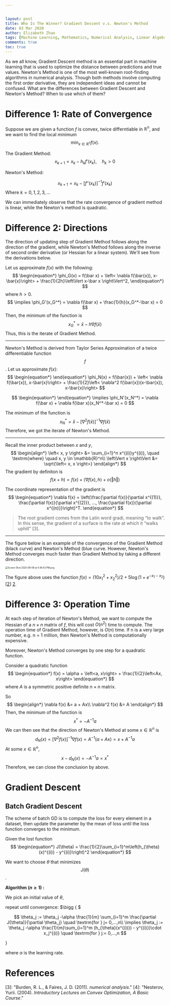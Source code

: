 ```yaml
---


layout: post
title: Who Is The Winner? Gradient Descent v.s. Newton's Method
date: 03 Mar 2020
author: Elizabeth Zhao
tags: [Machine Learning, Mathematics, Numerical Analysis, Linear Algebra, Convex Optimization]
comments: true
toc: true
---
```


<!--abstract to make Jekyll stable-->

As we all know, Gradient Descent method is an essential part in machine learning that is used to optimize the distance between predictions and true values. Newton's Method is one of the most well-known root-finding algorithms in numerical analysis. Though both methods involve computing the first order derivative, they are independent ideas and cannot be confused. What are the differences between Gradient Descent and Newton's Method? When to use which of them?

# Difference 1: Rate of Convergence 

Suppose we are given a function $f$ is convex, twice differntiable in $\mathbb{R}^n$, and we want to find the local minimum 
$$
\begin{equation*}
\min_{x\in \mathbb{R}^n} f(x).
\end{equation*}
$$

The Gradient Method:
$$
\begin{equation*}
x_{k+1} = x_k - h_k f'(x_k),\quad h_k > 0
\end{equation*}
$$

Newton's Method:


$$
\begin{equation*}
x_{k+1} = x_k - [f''(x_k)]^{-1}f'(x_k)
\end{equation*}
$$
Where $k = 0, 1, 2, 3,...$

We can immediately observe that the rate convergence of gradient method is linear, while the Newton's method is quadratic. 

# Difference 2: Directions

The direction of updating step of Gradient Method follows along the direction of the gradient, while Newton's Method follows along the inverse of second order derivative (or Hessian for a linear system). We'll see from the derivations below. 

Let us approximate $f(x)$ with the following:
$$
\begin{equation*}
\phi_G(x) = f(\bar x) + \left<	\nabla f(\bar{x}), x-\bar{x}\right> + \frac{1}{2h}\left\Vert x-\bar x \right\Vert^2,
\end{equation*}
$$
where $h >0$. 
$$
\implies \phi_G'(x_G^*) = \nabla f(\bar x) + \frac{1}{h}(x_G^*-\bar x) = 0
$$
Then, the minimum of the function is
$$
\begin{equation*}
x^*_G = \bar x - h \nabla f(\bar x)
\end{equation*}
$$
Thus, this is the iterate of Gradient Method. 

---

Newton's Method is derived from Taylor Series Approximation of a twice differentiable function $$f$$. Let us approximate $f(x)$:
$$
\begin{equation*}
\end{equation*}
\phi_N(x) = f(\bar{x}) + \left<	\nabla f(\bar{x}), x-\bar{x}\right> + \frac{1}{2}\left<	\nabla^2 f(\bar{x})(x-\bar{x}), x-\bar{x}\right>
$$

$$
\begin{equation*}
\end{equation*}
\implies \phi_N'(x_N^*) = \nabla f(\bar x) +  \nabla f(\bar x)(x_N^*-\bar x) = 0
$$

The minimum of the function is
$$
\begin{equation*}
x_N^* = \bar x - \left[	\nabla^2f(\bar x)\right]^{-1} \nabla f(\bar x)
\end{equation*}
$$
Therefore, we got the iterate of Newton's Method.

---

Recall the inner product between $x$ and $y$, 
$$
\begin{align*}
\left< x, y \right> &= \sum_{i=1}^n x^{(i)}y^{(i)}, \quad \textrm{where} \quad x, y \in \mathbb{R}^n\\
\left\Vert x \right\Vert &= \sqrt{\left< x, x \right>}
\end{align*}
$$
The gradient by definiton is 
$$
\begin{equation*}
f(x+h) = f(x) + \left< \nabla f(x), h \right> + o(\Vert h\Vert)
\end{equation*}
$$


The coordinate representation of the gradient is
$$
\begin{equation*}
\nabla f(x) = \left(\frac{\partial f(x)}{\partial x^{(1)}}, \frac{\partial f(x)}{\partial x^{(2)}}, ..., \frac{\partial f(x)}{\partial x^{(n)}}\right)^T.
\end{equation*}
$$

> The root gradient comes from the Latin word gradi, meaning “to walk”. In this sense, the gradient of a surface is the rate at which it “walks uphill” [3].

---

The figure below is an example of the convergence of the Gradient Method (black curve) and Newton's Method (blue curve. However, Newton's Method converges much faster than Gradient Method by taking a different direction. 

<img src="https://i.loli.net/2020/09/10/3yn7vBqNaGzD8kU.png" alt="Screen Shot 2020-09-09 at 4.48.43 PM.png" style="zoom:50%;" />

The figure above uses the function $f(x)= (10x_1^2 + x_2^2)/2 + 5\log(1 + e^{-x_1-x_2})$ [[2]] [2].

# Difference 3: Operation Time 

At each step of iteration of Newton's Method, we want to compute the Hessian of a $n \times n$ matrix of $f$, this will cost $O(n^2)$ time to compute. The operation time of Gradient Method, however, is $O(n)$ time. If n is a very large number, e.g. n = 1 million, then Newton's Method is computationally expensive. 

Moreover, Newton's Method converges by one step for a quadratic function.

Consider a quadratic function
$$
\begin{equation*}
f(x) = \alpha + \left<a, x\right> + \frac{1}{2}\left<Ax, x\right>
\end{equation*}
$$
where $A$ is a symmetric positive definite $n \times n$ matrix.

So
$$
\begin{align*}
	\nabla f(x) &= a + Ax\\
	\nabla^2 f(x) &= A
\end{align*}
$$
Then, the minimum of the function is 
$$
\begin{equation*}
	x^* =-A^{-1}a
\end{equation*}
$$
We can then see that the direction of Newton's Method at some $x \in \mathbb{R}^n$ is
$$
\begin{equation*}
d_N(x)= \left[	\nabla^2 f(x)\right]^{-1}	\nabla f(x)= A^{-1}(a+ Ax) = x + A^{-1}a
\end{equation*}
$$
At some $x \in \mathbb{R}^n$, 
$$
\begin{equation*}
x - d_N(x) = -A^{-1}a = x^*
\end{equation*}
$$
Therefore, we can close the conclusion by above.

# Gradient Descent

## Batch Gradient Descent 

The scheme of batch GD  is to compute the loss for every element in a dataset, then update the parameter by the mean of loss until the loss function converges to the minimum.

Given the lost function
$$
\begin{equation*}
J(\theta) = \frac{1}{2}\sum_{i=1}^m\left(h_{\theta}(x)^{(i)} - y^{(i)}\right)^2
\end{equation*}
$$



We want to choose $\theta$ that minimizes $$J(\theta)$$. 

**Algorithm ($n\geq 1$) :**

We pick an initial value of $\theta$,

repeat until convergence: $\bigg \{ $ 


$$
\theta_j := \theta_j -\alpha \frac{1}{m} \sum_{i=1}^m \frac{\partial J(\theta)}{\partial \theta_j} \quad \textrm{for } j= 0,...,n\\
\implies \theta_j := \theta_j -\alpha \frac{1}{m}\sum_{i=1}^m (h_{\theta}(x^{(i)}) - y^{(i)})\cdot x_j^{(i)} \quad \textrm{for } j:= 0,...,n
$$


$\bigg \}$

where $\alpha$ is the learning rate.

# References

[1]: https://see.stanford.edu/materials/aimlcs229/cs229-notes1.pdf/	"Lecture Notes of CS229 - Learning Regression, Classification and Logistic Regression, Generalized Linear Models"
[2]: http://www.stat.cmu.edu/~ryantibs/convexopt-S15/lectures/14-newton.pdf	"Lecture Notes of Convex Optimization 10-725: Newton's Method"
[3]: "Burden, R. L., &amp; Faires, J. D. (2011). *numerical analysis*."
[4]: "Nesterov, Yurii. (2004). *Introductory Lectures on Convex Optimization, A Basic Course*."

[1]: https://see.stanford.edu/materials/aimlcs229/cs229-notes1.pdf

